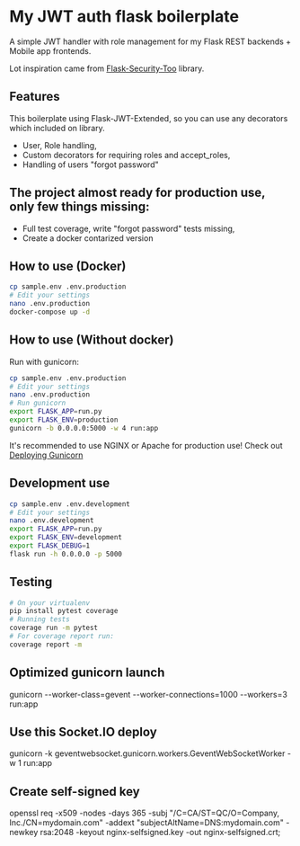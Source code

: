 # My JWT auth flask boilerplate

A simple JWT handler with role management for my Flask REST backends + Mobile app frontends.

Lot inspiration came from [Flask-Security-Too](https://github.com/Flask-Middleware/flask-security/) library.

## Features

This boilerplate using Flask-JWT-Extended, so you can use any decorators which included on library.

-   User, Role handling,
-   Custom decorators for requiring roles and accept_roles,
-   Handling of users "forgot password"

## The project almost ready for production use, only few things missing:

-   Full test coverage, write "forgot password" tests missing,
-   Create a docker contarized version

## How to use (Docker)

```bash
cp sample.env .env.production
# Edit your settings
nano .env.production
docker-compose up -d
```

## How to use (Without docker)

Run with gunicorn:

```bash
cp sample.env .env.production
# Edit your settings
nano .env.production
# Run gunicorn
export FLASK_APP=run.py
export FLASK_ENV=production
gunicorn -b 0.0.0.0:5000 -w 4 run:app
```

It's recommended to use NGINX or Apache for production use!
Check out [Deploying Gunicorn](https://docs.gunicorn.org/en/stable/deploy.html)

## Development use

```bash
cp sample.env .env.development
# Edit your settings
nano .env.development
export FLASK_APP=run.py
export FLASK_ENV=development
export FLASK_DEBUG=1
flask run -h 0.0.0.0 -p 5000
```

## Testing

```bash
# On your virtualenv
pip install pytest coverage
# Running tests
coverage run -m pytest
# For coverage report run:
coverage report -m
```

## Optimized gunicorn launch

gunicorn --worker-class=gevent --worker-connections=1000 --workers=3 run:app

## Use this Socket.IO deploy

gunicorn -k geventwebsocket.gunicorn.workers.GeventWebSocketWorker -w 1 run:app

## Create self-signed key

openssl req -x509 -nodes -days 365 -subj "/C=CA/ST=QC/O=Company, Inc./CN=mydomain.com" -addext "subjectAltName=DNS:mydomain.com" -newkey rsa:2048 -keyout nginx-selfsigned.key -out nginx-selfsigned.crt;
